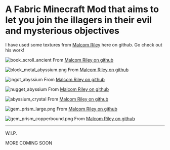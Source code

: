 # A Fabric Minecraft Mod that aims to let you join the illagers in their evil and mysterious objectives

I have used some textures from [Malcom Riley](https://github.com/malcolmriley) here on github. Go check out his work!



![book_scroll_ancient](https://raw.githubusercontent.com/malcolmriley/unused-textures/master/items/book_scroll_ancient.png) From [Malcom Riley on github](https://github.com/malcolmriley/unused-textures/blob/master/items/book_scroll_ancient.png)

![block_metal_abyssium.png](https://raw.githubusercontent.com/malcolmriley/unused-textures/master/blocks/block_metal_abyssium.png) From [Malcom Riley on github](https://github.com/malcolmriley/unused-textures/blob/master/blocks/block_metal_abyssium.png)

![ingot_abyssium](https://raw.githubusercontent.com/malcolmriley/unused-textures/master/items/ingot_abyssium.png) From [Malcom Riley on github](https://github.com/malcolmriley/unused-textures/blob/master/items/ingot_abyssium.png)

![nugget_abyssium](https://raw.githubusercontent.com/malcolmriley/unused-textures/master/items/nugget_abyssium.png) From [Malcom Riley on github](https://github.com/malcolmriley/unused-textures/blob/master/items/nugget_abyssium.png)

![abyssium_crystal](https://raw.githubusercontent.com/malcolmriley/unused-textures/master/items/material_crystal_enigmatic.png) From [Malcom Riley on github](https://github.com/malcolmriley/unused-textures/blob/master/items/material_crystal_enigmatic.png)

![gem_prism_large.png](https://raw.githubusercontent.com/malcolmriley/unused-textures/master/items/gem_prism_large.png) From [Malcom Riley on github](https://github.com/malcolmriley/unused-textures/blob/master/items/gem_prism_large.png)

![gem_prism_copperbound.png](https://raw.githubusercontent.com/malcolmriley/unused-textures/master/items/gem_prism_copperbound.png) From [Malcom Riley on github](https://github.com/malcolmriley/unused-textures/blob/master/items/gem_prism_copperbound.png)


- - - -

W.I.P.

MORE COMING SOON

